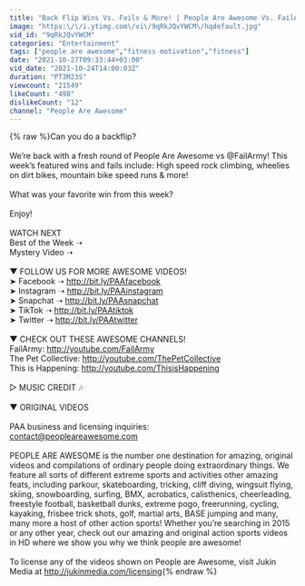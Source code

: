 ```yaml
---
title: "Back Flip Wins Vs. Fails & More! | People Are Awesome Vs. FailArmy"
image: "https:\/\/i.ytimg.com\/vi\/9qRkJQvYWCM\/hqdefault.jpg"
vid_id: "9qRkJQvYWCM"
categories: "Entertainment"
tags: ["people are awesome","fitness motivation","fitness"]
date: "2021-10-27T09:33:44+03:00"
vid_date: "2021-10-24T14:00:03Z"
duration: "PT3M23S"
viewcount: "21549"
likeCount: "498"
dislikeCount: "12"
channel: "People Are Awesome"
---
```

{% raw %}Can you do a backflip?<br /><br />We’re back with a fresh round of People Are Awesome vs @FailArmy! This week’s featured wins and fails include: High speed rock climbing, wheelies on dirt bikes, mountain bike speed runs &amp; more!<br /><br />﻿What was your favorite win from this week?<br /><br />Enjoy! <br /><br />WATCH NEXT<br />Best of the Week ➝<br />Mystery Video ➝<br /><br />▼ FOLLOW US FOR MORE AWESOME VIDEOS!<br />➤ Facebook ➝  <a rel="nofollow" target="blank" href="http://bit.ly/PAAfacebook">http://bit.ly/PAAfacebook</a><br />➤ Instagram ➝ <a rel="nofollow" target="blank" href="http://bit.ly/PAAinstagram">http://bit.ly/PAAinstagram</a><br />➤ Snapchat ➝  <a rel="nofollow" target="blank" href="http://bit.ly/PAAsnapchat">http://bit.ly/PAAsnapchat</a><br />➤ TikTok ➝  <a rel="nofollow" target="blank" href="http://bit.ly/PAAtiktok">http://bit.ly/PAAtiktok</a><br />➤ Twitter ➝ <a rel="nofollow" target="blank" href="http://bit.ly/PAAtwitter">http://bit.ly/PAAtwitter</a><br /><br />▼ CHECK OUT THESE AWESOME CHANNELS!<br />FailArmy: <a rel="nofollow" target="blank" href="http://youtube.com/FailArmy">http://youtube.com/FailArmy</a><br />The Pet Collective: <a rel="nofollow" target="blank" href="http://youtube.com/ThePetCollective">http://youtube.com/ThePetCollective</a><br />This is Happening: <a rel="nofollow" target="blank" href="http://youtube.com/ThisisHappening">http://youtube.com/ThisisHappening</a><br /><br />▷ MUSIC CREDIT 🎶<br /><br />▼ ORIGINAL VIDEOS<br /><br />PAA business and licensing inquiries:<br />contact@peopleareawesome.com<br /><br />PEOPLE ARE AWESOME is the number one destination for amazing, original videos and compilations of ordinary people doing extraordinary things. We feature all sorts of different extreme sports and activities other amazing feats, including parkour, skateboarding, tricking, cliff diving, wingsuit flying, skiing, snowboarding, surfing, BMX, acrobatics, calisthenics, cheerleading, freestyle football, basketball dunks, extreme pogo, freerunning, cycling, kayaking, frisbee trick shots, golf, martial arts, BASE jumping and many, many more a host of other action sports! Whether you’re searching in 2015 or any other year, check out our amazing and original action sports videos in HD where we show you why we think people are awesome!<br /><br />To license any of the videos shown on People are Awesome, visit Jukin Media at <a rel="nofollow" target="blank" href="http://jukinmedia.com/licensing">http://jukinmedia.com/licensing</a>{% endraw %}
